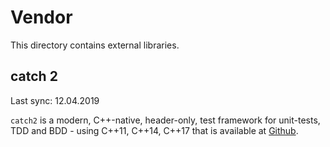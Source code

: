 # Vendor

This directory contains external libraries.

## catch 2

Last sync: 12.04.2019

`catch2` is a modern, C++-native, header-only, test framework for unit-tests, TDD and BDD - using C++11, C++14, C++17 that is available at [Github](https://github.com/catchorg/Catch2).
